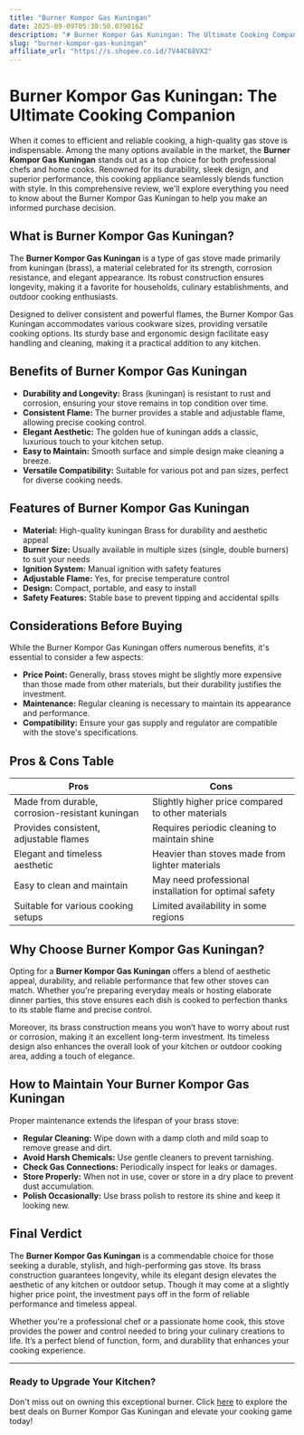 ```yaml
---
title: "Burner Kompor Gas Kuningan"
date: 2025-09-09T05:30:50.079016Z
description: "# Burner Kompor Gas Kuningan: The Ultimate Cooking Companion..."
slug: "burner-kompor-gas-kuningan"
affiliate_url: "https://s.shopee.co.id/7V44C68VX2"
---
```

# Burner Kompor Gas Kuningan: The Ultimate Cooking Companion

When it comes to efficient and reliable cooking, a high-quality gas stove is indispensable. Among the many options available in the market, the **Burner Kompor Gas Kuningan** stands out as a top choice for both professional chefs and home cooks. Renowned for its durability, sleek design, and superior performance, this cooking appliance seamlessly blends function with style. In this comprehensive review, we'll explore everything you need to know about the Burner Kompor Gas Kuningan to help you make an informed purchase decision.

## What is Burner Kompor Gas Kuningan?

The **Burner Kompor Gas Kuningan** is a type of gas stove made primarily from kuningan (brass), a material celebrated for its strength, corrosion resistance, and elegant appearance. Its robust construction ensures longevity, making it a favorite for households, culinary establishments, and outdoor cooking enthusiasts.

Designed to deliver consistent and powerful flames, the Burner Kompor Gas Kuningan accommodates various cookware sizes, providing versatile cooking options. Its sturdy base and ergonomic design facilitate easy handling and cleaning, making it a practical addition to any kitchen.

## Benefits of Burner Kompor Gas Kuningan

- **Durability and Longevity:** Brass (kuningan) is resistant to rust and corrosion, ensuring your stove remains in top condition over time.
- **Consistent Flame:** The burner provides a stable and adjustable flame, allowing precise cooking control.
- **Elegant Aesthetic:** The golden hue of kuningan adds a classic, luxurious touch to your kitchen setup.
- **Easy to Maintain:** Smooth surface and simple design make cleaning a breeze.
- **Versatile Compatibility:** Suitable for various pot and pan sizes, perfect for diverse cooking needs.

## Features of Burner Kompor Gas Kuningan

- **Material:** High-quality kuningan Brass for durability and aesthetic appeal
- **Burner Size:** Usually available in multiple sizes (single, double burners) to suit your needs
- **Ignition System:** Manual ignition with safety features
- **Adjustable Flame:** Yes, for precise temperature control
- **Design:** Compact, portable, and easy to install
- **Safety Features:** Stable base to prevent tipping and accidental spills

## Considerations Before Buying

While the Burner Kompor Gas Kuningan offers numerous benefits, it's essential to consider a few aspects:

- **Price Point:** Generally, brass stoves might be slightly more expensive than those made from other materials, but their durability justifies the investment.
- **Maintenance:** Regular cleaning is necessary to maintain its appearance and performance.
- **Compatibility:** Ensure your gas supply and regulator are compatible with the stove's specifications.

## Pros & Cons Table

| Pros                                            | Cons                                              |
|-------------------------------------------------|---------------------------------------------------|
| Made from durable, corrosion-resistant kuningan | Slightly higher price compared to other materials |
| Provides consistent, adjustable flames        | Requires periodic cleaning to maintain shine    |
| Elegant and timeless aesthetic                | Heavier than stoves made from lighter materials |
| Easy to clean and maintain                     | May need professional installation for optimal safety |
| Suitable for various cooking setups            | Limited availability in some regions             |

## Why Choose Burner Kompor Gas Kuningan?

Opting for a **Burner Kompor Gas Kuningan** offers a blend of aesthetic appeal, durability, and reliable performance that few other stoves can match. Whether you're preparing everyday meals or hosting elaborate dinner parties, this stove ensures each dish is cooked to perfection thanks to its stable flame and precise control.

Moreover, its brass construction means you won’t have to worry about rust or corrosion, making it an excellent long-term investment. Its timeless design also enhances the overall look of your kitchen or outdoor cooking area, adding a touch of elegance.

## How to Maintain Your Burner Kompor Gas Kuningan

Proper maintenance extends the lifespan of your brass stove:

- **Regular Cleaning:** Wipe down with a damp cloth and mild soap to remove grease and dirt.
- **Avoid Harsh Chemicals:** Use gentle cleaners to prevent tarnishing.
- **Check Gas Connections:** Periodically inspect for leaks or damages.
- **Store Properly:** When not in use, cover or store in a dry place to prevent dust accumulation.
- **Polish Occasionally:** Use brass polish to restore its shine and keep it looking new.

## Final Verdict

The **Burner Kompor Gas Kuningan** is a commendable choice for those seeking a durable, stylish, and high-performing gas stove. Its brass construction guarantees longevity, while its elegant design elevates the aesthetic of any kitchen or outdoor setup. Though it may come at a slightly higher price point, the investment pays off in the form of reliable performance and timeless appeal.

Whether you're a professional chef or a passionate home cook, this stove provides the power and control needed to bring your culinary creations to life. It’s a perfect blend of function, form, and durability that enhances your cooking experience.

---

### Ready to Upgrade Your Kitchen?

Don't miss out on owning this exceptional burner. Click [here](https://s.shopee.co.id/7V44C68VX2) to explore the best deals on Burner Kompor Gas Kuningan and elevate your cooking game today!
